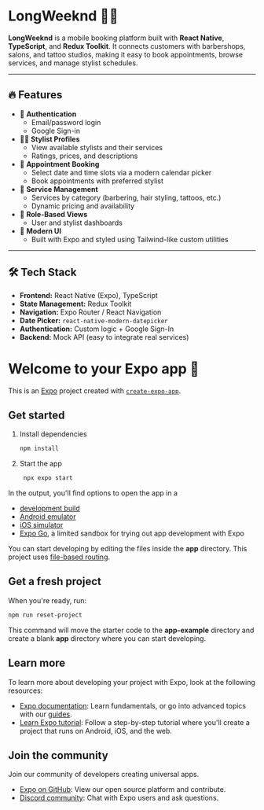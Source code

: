 # LongWeeknd 📅💈

**LongWeeknd** is a mobile booking platform built with **React Native**, **TypeScript**, and **Redux Toolkit**. It connects customers with barbershops, salons, and tattoo studios, making it easy to book appointments, browse services, and manage stylist schedules.

---

## 🔥 Features

- 🔐 **Authentication**
  - Email/password login
  - Google Sign-in
- 🧑‍🎨 **Stylist Profiles**
  - View available stylists and their services
  - Ratings, prices, and descriptions
- 📅 **Appointment Booking**
  - Select date and time slots via a modern calendar picker
  - Book appointments with preferred stylist
- 💇 **Service Management**
  - Services by category (barbering, hair styling, tattoos, etc.)
  - Dynamic pricing and availability
- 💬 **Role-Based Views**
  - User and stylist dashboards
- 🎨 **Modern UI**
  - Built with Expo and styled using Tailwind-like custom utilities

---

## 🛠️ Tech Stack

- **Frontend:** React Native (Expo), TypeScript
- **State Management:** Redux Toolkit
- **Navigation:** Expo Router / React Navigation
- **Date Picker:** `react-native-modern-datepicker`
- **Authentication:** Custom logic + Google Sign-In
- **Backend:** Mock API (easy to integrate real services)



# Welcome to your Expo app 👋
This is an [Expo](https://expo.dev) project created with [`create-expo-app`](https://www.npmjs.com/package/create-expo-app).

## Get started

1. Install dependencies

   ```bash
   npm install
   ```

2. Start the app

   ```bash
    npx expo start
   ```

In the output, you'll find options to open the app in a

- [development build](https://docs.expo.dev/develop/development-builds/introduction/)
- [Android emulator](https://docs.expo.dev/workflow/android-studio-emulator/)
- [iOS simulator](https://docs.expo.dev/workflow/ios-simulator/)
- [Expo Go](https://expo.dev/go), a limited sandbox for trying out app development with Expo

You can start developing by editing the files inside the **app** directory. This project uses [file-based routing](https://docs.expo.dev/router/introduction).

## Get a fresh project

When you're ready, run:

```bash
npm run reset-project
```

This command will move the starter code to the **app-example** directory and create a blank **app** directory where you can start developing.

## Learn more

To learn more about developing your project with Expo, look at the following resources:

- [Expo documentation](https://docs.expo.dev/): Learn fundamentals, or go into advanced topics with our [guides](https://docs.expo.dev/guides).
- [Learn Expo tutorial](https://docs.expo.dev/tutorial/introduction/): Follow a step-by-step tutorial where you'll create a project that runs on Android, iOS, and the web.

## Join the community

Join our community of developers creating universal apps.

- [Expo on GitHub](https://github.com/expo/expo): View our open source platform and contribute.
- [Discord community](https://chat.expo.dev): Chat with Expo users and ask questions.
